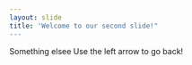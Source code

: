 ```yaml
---
layout: slide
title: 'Welcome to our second slide!"
---
```

Something elsee
Use the left arrow to go back!
